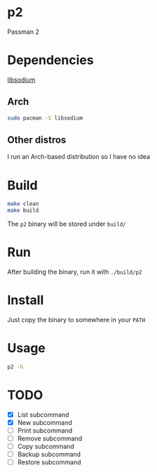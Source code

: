 # p2
Passman 2

# Dependencies
[libsodium](https://libsodium.org/)

## Arch
```sh
sudo pacman -S libsodium
```

## Other distros
I run an Arch-based distribution so I have no idea

# Build
```sh
make clean
make build
```
The `p2` binary will be stored under `build/`

# Run
After building the binary, run it with `./build/p2`

# Install
Just copy the binary to somewhere in your `PATH`

# Usage
```sh
p2 -h
```

# TODO
- [x] List subcommand
- [x] New subcommand
- [ ] Print subcommand
- [ ] Remove subcommand
- [ ] Copy subcommand
- [ ] Backup subcommand
- [ ] Restore subcommand